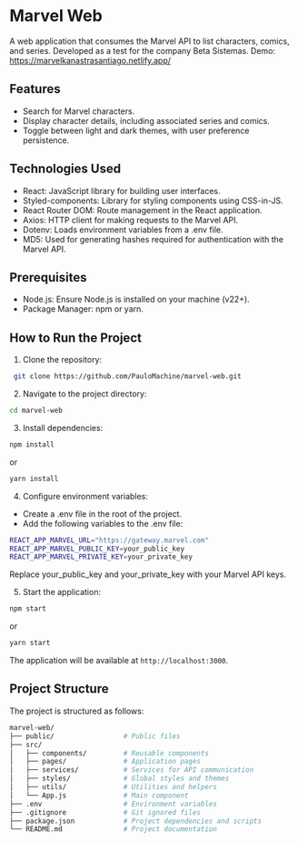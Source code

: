 # Marvel Web

A web application that consumes the Marvel API to list characters, comics, and series. Developed as a test for the company Beta Sistemas.
Demo: https://marvelkanastrasantiago.netlify.app/

## Features

- Search for Marvel characters.
- Display character details, including associated series and comics.
- Toggle between light and dark themes, with user preference persistence.

## Technologies Used

- React: JavaScript library for building user interfaces.
- Styled-components: Library for styling components using CSS-in-JS.
- React Router DOM: Route management in the React application.
- Axios: HTTP client for making requests to the Marvel API.
- Dotenv: Loads environment variables from a .env file.
- MD5: Used for generating hashes required for authentication with the Marvel API.

## Prerequisites

- Node.js: Ensure Node.js is installed on your machine (v22+).
- Package Manager: npm or yarn.

## How to Run the Project

1. Clone the repository:

```bash
 git clone https://github.com/PauloMachine/marvel-web.git
```

2. Navigate to the project directory:

```bash
cd marvel-web
```

3. Install dependencies:

```bash
npm install
```

or

```bash
yarn install
```

4. Configure environment variables:

- Create a .env file in the root of the project.
- Add the following variables to the .env file:

```bash
REACT_APP_MARVEL_URL="https://gateway.marvel.com"
REACT_APP_MARVEL_PUBLIC_KEY=your_public_key
REACT_APP_MARVEL_PRIVATE_KEY=your_private_key
```

Replace your_public_key and your_private_key with your Marvel API keys.

5. Start the application:

```bash
npm start
```

or

```bash
yarn start
```

The application will be available at `http://localhost:3000`.

## Project Structure

The project is structured as follows:

```bash
marvel-web/
├── public/                 # Public files
├── src/
│   ├── components/         # Reusable components
│   ├── pages/              # Application pages
│   ├── services/           # Services for API communication
│   ├── styles/             # Global styles and themes
│   ├── utils/              # Utilities and helpers
│   └── App.js              # Main component
├── .env                    # Environment variables
├── .gitignore              # Git ignored files
├── package.json            # Project dependencies and scripts
└── README.md               # Project documentation
```

